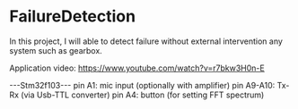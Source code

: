 # FailureDetection
 In this project, I will able to detect failure without external intervention any system such as gearbox.
 
Application video: https://www.youtube.com/watch?v=r7bkw3H0n-E

---Stm32f103---
pin A1: mic input (optionally with amplifier) 
pin A9-A10: Tx-Rx (via Usb-TTL converter) 
pin A4: button (for setting FFT spectrum) 
